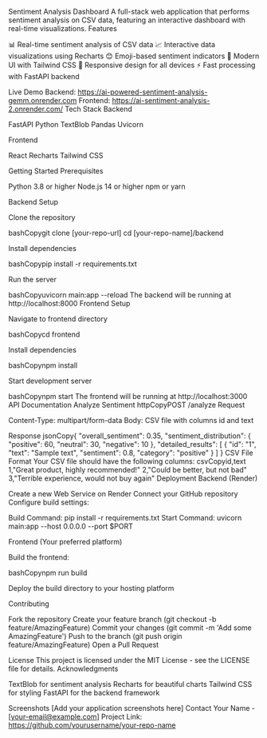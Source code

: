 Sentiment Analysis Dashboard
A full-stack web application that performs sentiment analysis on CSV data, featuring an interactive dashboard with real-time visualizations.
Features

📊 Real-time sentiment analysis of CSV data
📈 Interactive data visualizations using Recharts
😊 Emoji-based sentiment indicators
🎨 Modern UI with Tailwind CSS
📱 Responsive design for all devices
⚡ Fast processing with FastAPI backend

Live Demo
Backend: https://ai-powered-sentiment-analysis-gemm.onrender.com
Frontend: https://ai-sentiment-analysis-2.onrender.com/
Tech Stack
Backend

FastAPI
Python
TextBlob
Pandas
Uvicorn

Frontend

React
Recharts
Tailwind CSS

Getting Started
Prerequisites

Python 3.8 or higher
Node.js 14 or higher
npm or yarn

Backend Setup

Clone the repository

bashCopygit clone [your-repo-url]
cd [your-repo-name]/backend

Install dependencies

bashCopypip install -r requirements.txt

Run the server

bashCopyuvicorn main:app --reload
The backend will be running at http://localhost:8000
Frontend Setup

Navigate to frontend directory

bashCopycd frontend

Install dependencies

bashCopynpm install

Start development server

bashCopynpm start
The frontend will be running at http://localhost:3000
API Documentation
Analyze Sentiment
httpCopyPOST /analyze
Request

Content-Type: multipart/form-data
Body: CSV file with columns id and text

Response
jsonCopy{
    "overall_sentiment": 0.35,
    "sentiment_distribution": {
        "positive": 60,
        "neutral": 30,
        "negative": 10
    },
    "detailed_results": [
        {
            "id": "1",
            "text": "Sample text",
            "sentiment": 0.8,
            "category": "positive"
        }
    ]
}
CSV File Format
Your CSV file should have the following columns:
csvCopyid,text
1,"Great product, highly recommended!"
2,"Could be better, but not bad"
3,"Terrible experience, would not buy again"
Deployment
Backend (Render)

Create a new Web Service on Render
Connect your GitHub repository
Configure build settings:

Build Command: pip install -r requirements.txt
Start Command: uvicorn main:app --host 0.0.0.0 --port $PORT



Frontend (Your preferred platform)

Build the frontend:

bashCopynpm run build

Deploy the build directory to your hosting platform

Contributing

Fork the repository
Create your feature branch (git checkout -b feature/AmazingFeature)
Commit your changes (git commit -m 'Add some AmazingFeature')
Push to the branch (git push origin feature/AmazingFeature)
Open a Pull Request

License
This project is licensed under the MIT License - see the LICENSE file for details.
Acknowledgments

TextBlob for sentiment analysis
Recharts for beautiful charts
Tailwind CSS for styling
FastAPI for the backend framework

Screenshots
[Add your application screenshots here]
Contact
Your Name - [your-email@example.com]
Project Link: https://github.com/yourusername/your-repo-name
